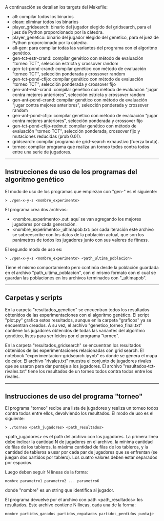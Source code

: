 A continuación se detallan los targets del Makefile:
- all: compilar todos los binarios
- clean: eliminar todos los binarios
- player_gridsearch: binario del jugador elegido del gridsearch, para el juez de Python proporcionado por la cátedra.
- player_genetico: binario del jugador elegido del genetico, para el juez de Python proporcionado por la cátedra.
- all-gen: para compilar todas las variantes del programa con el algoritmo genético.
- gen-tct-estr-crand: compilar genético con método de evaluación "torneo TCT", selección estricta y crossover random
- gen-tct-pond-crand: compilar genético con método de evaluación "torneo TCT", selección ponderada y crossover random
- gen-tct-pond-cfijo: compilar genético con método de evaluación "torneo TCT", selección ponderada y crossover fijo
- gen-ant-estr-crand: compilar genético con método de evaluación "jugar contra mejores anteriores", selección estricta y crossover random
- gen-ant-pond-crand: compilar genético con método de evaluación "jugar contra mejores anteriores", selección ponderada y crossover random
- gen-ant-pond-cfijo: compilar genético con método de evaluación "jugar contra mejores anteriores", selección ponderada y crossover fijo
- gen-tct-pond-cfijo-redmut: compilar genético con método de evaluación "torneo TCT", selección ponderada, crossover fijo y mutaciones reducidas (prob 0.01).
- gridsearch: compilar programa de grid-search exhaustivo (fuerza bruta).
- torneo: compilar programa que realiza un torneo todos contra todos entre una serie de jugadores.

------------------------------------------------------------
Instrucciones de uso de los programas del algoritmo genético
------------------------------------------------------------

El modo de uso de los programas que empiezan con "gen-" es el siguiente:

	> ./gen-x-y-z <nombre_experimento>

El programa crea dos archivos:
- <nombre_experimento>.out: aquí se van agregando los mejores jugadores por cada generación.
- <nombre_experimento>_ultimapob.txt: por cada iteración este archivo se sobreescribe con los datos de la población actual, que son
  los parámetros de todos los jugadores junto con sus valores de fitness.

El segundo modo de uso es:

	> ./gen-x-y-z <nombre_experimento> <path_ultima_poblacion>

Tiene el mismo comportamiento pero continúa desde la población guardada en el archivo "path_ultima_poblacion", con el mismo formato con
el cual se guardan las poblaciones en los archivos terminados con "_ultimapob".

------------------------------------------------------------
Carpetas y scripts
------------------------------------------------------------

En la carpeta "resultados_genetico" se encuentran todos los resultados obtenidos de las experimentaciones con el algoritmo genético. El
script "plot.py" grafica estos resultados, aunque en la carpeta "graficos" ya se encuentran creados. A su vez, el archivo 
"genetico_torneo_final.txt" contiene los jugadores obtenidos de todas las variantes del algoritmo genético, listos para ser leídos por 
el programa "torneo".

En la carpeta "resultados_gridsearch" se encuentran los resultados obtenidos de las experimentaciones relacionadas con grid search. 
El notebook "experimentacion-gridsearch.ipynb" es donde se genera el mapa de calor. El archivo "rivales.txt" muestra el conjunto de 
jugadores rivales que se usaron para dar puntaje a los jugadores. El archivo "resultados-tct-rivales.txt" tiene los resultados de un 
torneo todos contra todos entre los rivales.

------------------------------------------------------------
Instrucciones de uso del programa "torneo"
------------------------------------------------------------

El programa "torneo" recibe una lista de jugadores y realiza un torneo todos contra todos entre ellos, devolviendo los resultados.
El modo de uso es el siguiente:

	> ./torneo <path_jugadores> <path_resultados>

<path_jugadores> es el path del archivo con los jugadores. La primera línea debe indicar la cantidad N de jugadores en el archivo,
la mínima cantidad de filas de los tableros, la máxima cantidad de filas de los tableros, y la cantidad de tableros a usar por cada
par de jugadores que se enfrentan (se juegan dos partidos por tablero). Los cuatro valores deben estar separados por espacios.

Luego deben seguir N líneas de la forma:

	nombre parametro1 parametro2 ... parametro6

donde "nombre" es un string que identifica al jugador.

El programa devuelve por el archivo con path <path_resultados> los resultados. Este archivo contiene N líneas, cada una de la forma:

	nombre partidos_ganados partidos_empatados partidos_perdidos puntaje

